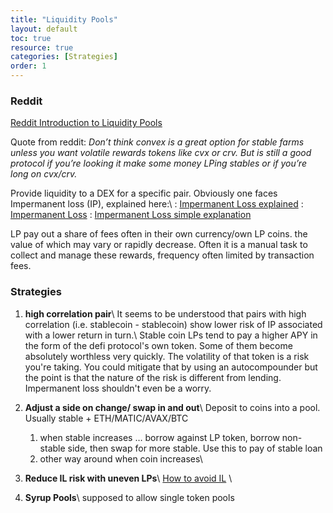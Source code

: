 ```yaml
---
title: "Liquidity Pools"
layout: default
toc: true
resource: true
categories: [Strategies]
order: 1
---
```

### Reddit
[Reddit Introduction to Liquidity Pools](https://www.reddit.com/r/CryptoCurrency/comments/mfk2oi/defi_explained_liquidity_pools/ "Source on  reddit")

Quote from reddit: *Don’t think convex is a great option for stable farms unless you want volatile rewards tokens like cvx or crv. But is still a good protocol if you’re looking it make some money LPing stables or if you’re long on cvx/crv.*


Provide liquidity to a DEX for a specific pair. Obviously one faces Impermanent loss (IP), explained here:\\
: [Impermanent Loss explained](https://finematics.com/impermanent-loss-explained/)
: [Impermanent Loss](https://3commas.io/academy/articles/impermanent-loss-explained)
: [Impermanent Loss simple explanation](https://3commas.io/academy/articles/impermanent-loss-explained)

LP pay out a share of fees often in their own currency/own LP coins.  the value of which may vary or rapidly decrease. Often it is a manual task to collect and manage these rewards, frequency often limited by transaction fees.

###  Strategies
1. **high correlation pair**\\
It seems to be understood that pairs with high correlation (i.e. stablecoin - stablecoin) show lower risk of IP associated with a lower return in turn.\\
Stable coin LPs tend to pay a higher APY in the form of the defi protocol's own token. Some of them become absolutely worthless very quickly. The volatility of that token is a risk you're taking. You could mitigate that by using an autocompounder but the point is that the nature of the risk is different from lending. Impermanent loss shouldn't even be a worry.

2. **Adjust a side on change/ swap in and out**\\
Deposit to coins into a pool. Usually stable + ETH/MATIC/AVAX/BTC
    1. when stable increases … borrow against LP token, borrow non-stable side, then swap for more stable. Use this to pay of stable loan
    2. other way around when coin increases\\
 
3. **Reduce IL risk with uneven LPs**\\
  [How to avoid IL](https://newsletter.banklesshq.com/p/how-to-avoid-impermanent-loss)  \\
  
4. **Syrup Pools**\\
    supposed to allow single token pools
